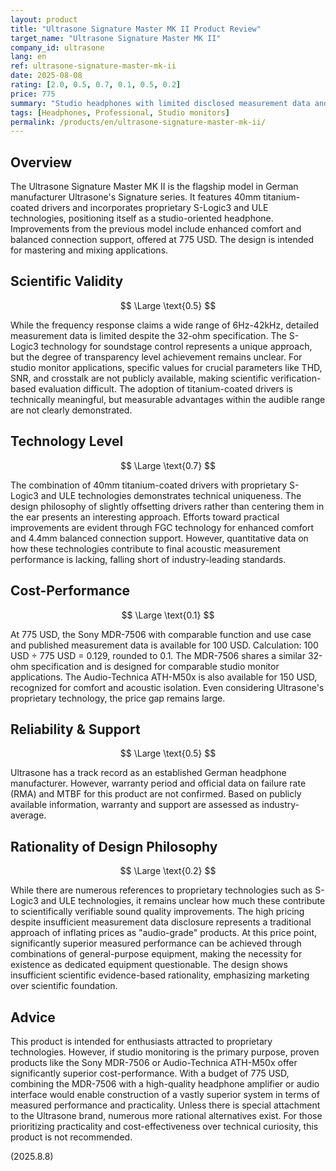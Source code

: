 ```yaml
---
layout: product
title: "Ultrasone Signature Master MK II Product Review"
target_name: "Ultrasone Signature Master MK II"
company_id: ultrasone
lang: en
ref: ultrasone-signature-master-mk-ii
date: 2025-08-08
rating: [2.0, 0.5, 0.7, 0.1, 0.5, 0.2]
price: 775
summary: "Studio headphones with limited disclosed measurement data and weak cost-performance"
tags: [Headphones, Professional, Studio monitors]
permalink: /products/en/ultrasone-signature-master-mk-ii/
---
```

## Overview

The Ultrasone Signature Master MK II is the flagship model in German manufacturer Ultrasone's Signature series. It features 40mm titanium-coated drivers and incorporates proprietary S-Logic3 and ULE technologies, positioning itself as a studio-oriented headphone. Improvements from the previous model include enhanced comfort and balanced connection support, offered at 775 USD. The design is intended for mastering and mixing applications.

## Scientific Validity

$$ \Large \text{0.5} $$

While the frequency response claims a wide range of 6Hz-42kHz, detailed measurement data is limited despite the 32-ohm specification. The S-Logic3 technology for soundstage control represents a unique approach, but the degree of transparency level achievement remains unclear. For studio monitor applications, specific values for crucial parameters like THD, SNR, and crosstalk are not publicly available, making scientific verification-based evaluation difficult. The adoption of titanium-coated drivers is technically meaningful, but measurable advantages within the audible range are not clearly demonstrated.

## Technology Level

$$ \Large \text{0.7} $$

The combination of 40mm titanium-coated drivers with proprietary S-Logic3 and ULE technologies demonstrates technical uniqueness. The design philosophy of slightly offsetting drivers rather than centering them in the ear presents an interesting approach. Efforts toward practical improvements are evident through FGC technology for enhanced comfort and 4.4mm balanced connection support. However, quantitative data on how these technologies contribute to final acoustic measurement performance is lacking, falling short of industry-leading standards.

## Cost-Performance

$$ \Large \text{0.1} $$

At 775 USD, the Sony MDR-7506 with comparable function and use case and published measurement data is available for 100 USD. Calculation: 100 USD ÷ 775 USD = 0.129, rounded to 0.1. The MDR-7506 shares a similar 32-ohm specification and is designed for comparable studio monitor applications. The Audio-Technica ATH-M50x is also available for 150 USD, recognized for comfort and acoustic isolation. Even considering Ultrasone's proprietary technology, the price gap remains large.

## Reliability & Support

$$ \Large \text{0.5} $$

Ultrasone has a track record as an established German headphone manufacturer. However, warranty period and official data on failure rate (RMA) and MTBF for this product are not confirmed. Based on publicly available information, warranty and support are assessed as industry-average.

## Rationality of Design Philosophy

$$ \Large \text{0.2} $$

While there are numerous references to proprietary technologies such as S-Logic3 and ULE technologies, it remains unclear how much these contribute to scientifically verifiable sound quality improvements. The high pricing despite insufficient measurement data disclosure represents a traditional approach of inflating prices as "audio-grade" products. At this price point, significantly superior measured performance can be achieved through combinations of general-purpose equipment, making the necessity for existence as dedicated equipment questionable. The design shows insufficient scientific evidence-based rationality, emphasizing marketing over scientific foundation.

## Advice

This product is intended for enthusiasts attracted to proprietary technologies. However, if studio monitoring is the primary purpose, proven products like the Sony MDR-7506 or Audio-Technica ATH-M50x offer significantly superior cost-performance. With a budget of 775 USD, combining the MDR-7506 with a high-quality headphone amplifier or audio interface would enable construction of a vastly superior system in terms of measured performance and practicality. Unless there is special attachment to the Ultrasone brand, numerous more rational alternatives exist. For those prioritizing practicality and cost-effectiveness over technical curiosity, this product is not recommended.

(2025.8.8)